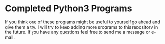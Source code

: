 # Completed Python3 Programs

If you think one of these programs might be useful to yourself go ahead and give them a try.  I will try to keep adding more programs to this repository in the future. If you have any questions 
feel free to send me a message or e-mail.


